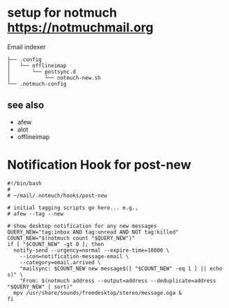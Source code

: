 # setup for notmuch <https://notmuchmail.org>

Email indexer

    ├── .config
    │   └── offlineimap
    │       └── postsync.d
    │           └── notmuch-new.sh
    └── .notmuch-config

## see also

* afew
* alot
* offlineimap

# Notification Hook for post-new

    #!/bin/bash
    #
    # ~/mail/.notmuch/hooks/post-new

    # initial tagging scripts go here... e.g.,
    # afew --tag --new

    # show desktop notification for any new messages
    QUERY_NEW="tag:inbox AND tag:unread AND NOT tag:killed"
    COUNT_NEW="$(notmuch count "$QUERY_NEW")"
    if [ "$COUNT_NEW" -gt 0 ]; then
      notify-send --urgency=normal --expire-time=10000 \
        --icon=notification-message-email \
        --category=email.arrived \
        "mailsync: $COUNT_NEW new message$([ "$COUNT_NEW" -eq 1 ] || echo s)" \
        "From: $(notmuch address --output=address --deduplicate=address "$QUERY_NEW" | sort)"
      mpv /usr/share/sounds/freedesktop/stereo/message.oga &
    fi
